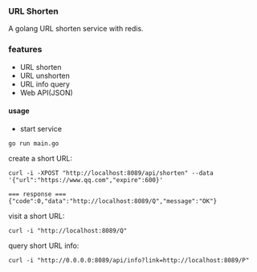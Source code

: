 ### URL Shorten

A golang URL shorten service with redis.

### features
- URL shorten
- URL unshorten
- URL info query
- Web API(JSON) 

#### usage
- start service
```
go run main.go
```

create a short URL:
```
curl -i -XPOST "http://localhost:8089/api/shorten" --data '{"url":"https://www.qq.com","expire":600}'

=== response ===
{"code":0,"data":"http://localhost:8089/Q","message":"OK"}
```

visit a short URL:
```
curl -i "http://localhost:8089/Q"
```

query short URL info:
```
curl -i "http://0.0.0.0:8089/api/info?link=http://localhost:8089/P"
```
